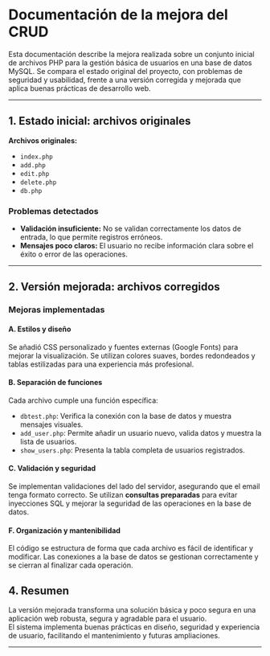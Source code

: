 # Documentación de la mejora del CRUD

Esta documentación describe la mejora realizada sobre un conjunto inicial de archivos PHP para la gestión básica de usuarios en una base de datos MySQL. Se compara el estado original del proyecto, con problemas de seguridad y usabilidad, frente a una versión corregida y mejorada que aplica buenas prácticas de desarrollo web.

---

## 1. Estado inicial: archivos originales

**Archivos originales:**
- `index.php`
- `add.php`
- `edit.php`
- `delete.php`
- `db.php`

### Problemas detectados

- **Validación insuficiente:** No se validan correctamente los datos de entrada, lo que permite registros erróneos.
- **Mensajes poco claros:** El usuario no recibe información clara sobre el éxito o error de las operaciones.

---

## 2. Versión mejorada: archivos corregidos

### Mejoras implementadas

#### A. Estilos y diseño
Se añadió CSS personalizado y fuentes externas (Google Fonts) para mejorar la visualización. Se utilizan colores suaves, bordes redondeados y tablas estilizadas para una experiencia más profesional.

#### B. Separación de funciones
Cada archivo cumple una función específica:
- `dbtest.php`: Verifica la conexión con la base de datos y muestra mensajes visuales.
- `add_user.php`: Permite añadir un usuario nuevo, valida datos y muestra la lista de usuarios.
- `show_users.php`: Presenta la tabla completa de usuarios registrados.

#### C. Validación y seguridad
Se implementan validaciones del lado del servidor, asegurando que el email tenga formato correcto. Se utilizan **consultas preparadas** para evitar inyecciones SQL y mejorar la seguridad de las operaciones en la base de datos.

#### F. Organización y mantenibilidad
El código se estructura de forma que cada archivo es fácil de identificar y modificar. Las conexiones a la base de datos se gestionan correctamente y se cierran al finalizar cada operación.

## 4. Resumen

La versión mejorada transforma una solución básica y poco segura en una aplicación web robusta, segura y agradable para el usuario.  
El sistema implementa buenas prácticas en diseño, seguridad y experiencia de usuario, facilitando el mantenimiento y futuras ampliaciones.

---
